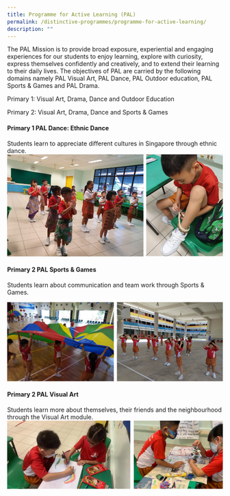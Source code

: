 ```yaml
---
title: Programme for Active Learning (PAL)
permalink: /distinctive-programmes/programme-for-active-learning/
description: ""
---
```

The PAL Mission is to provide broad exposure, experiential and engaging experiences for our students to enjoy learning, explore with curiosity, express themselves confidently and creatively, and to extend their learning to their daily lives. The objectives of PAL are carried by the following domains namely PAL Visual Art, PAL Dance, PAL Outdoor education, PAL Sports & Games and PAL Drama.

  

Primary 1: Visual Art, Drama, Dance and Outdoor Education

Primary 2: Visual Art, Drama, Dance and Sports & Games


#### Primary 1 PAL Dance: Ethnic Dance

Students learn to appreciate different cultures in Singapore through ethnic dance.
<img src="/images/ethnic%20dance.png" alt="">
	
#### Primary 2 PAL Sports & Games

Students learn about communication and team work through Sports &amp; Games.

<img src="/images/sports%20and%20games.png" alt="">

#### Primary 2 PAL Visual Art

Students learn more about themselves, their friends and the neighbourhood through the Visual Art module.
<img src="/images/visual%20art.png" alt="">
